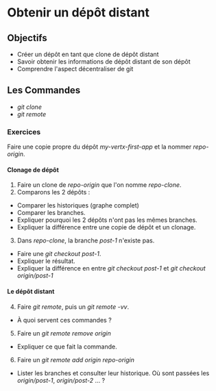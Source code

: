 Obtenir un dépôt distant
========================

Objectifs
---------
- Créer un dépôt en tant que clone de dépôt distant
- Savoir obtenir les informations de dépôt distant de son dépôt
- Comprendre l'aspect décentraliser de git

Les Commandes
-------------
- *git clone*
- *git remote*


### Exercices ###
Faire une copie propre du dépôt *my-vertx-first-app* et la nommer *repo-origin*.

#### Clonage de dépôt ####
1. Faire un clone de *repo-origin* que l'on nomme *repo-clone*.
2. Comparons les 2 dépôts :
  - Comparer les historiques (graphe complet)
  - Comparer les branches.
  - Expliquer pourquoi les 2 dépôts n'ont pas les mêmes branches.
  - Expliquer la différence entre une copie de dépôt et un clonage.
3. Dans *repo-clone*, la branche *post-1* n'existe pas.
  - Faire une *git checkout post-1*.
  - Expliquer le résultat.
  - Expliquer la différence en entre *git checkout post-1* et *git checkout origin/post-1*
#### Le dépôt distant ####
4. Faire *git remote*, puis un *git remote -vv*.
  - À quoi servent ces commandes ?
5. Faire un *git remote remove origin*
  - Expliquer ce que fait la commande.
6. Faire un *git remote add origin repo-origin*
  - Lister les branches et consulter leur historique. Où sont passées les *origin/post-1*, *origin/post-2* ... ?
